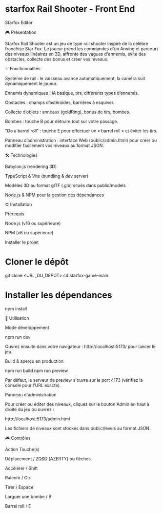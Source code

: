 # starfox Rail Shooter - Front End

Starfox Editor


🎮 Présentation

Starfox Rail Shooter est un jeu de type rail shooter inspiré de la célèbre franchise Star Fox. Le joueur prend les commandes d'un Arwing et parcourt des niveaux linéaires en 3D, affronte des vagues d'ennemis, évite des obstacles, collecte des bonus et créer vos niveaux.


✨ Fonctionnalités

Système de rail : le vaisseau avance automatiquement, la caméra suit dynamiquement le joueur.

Ennemis dynamiques : IA basique, tirs, différents types d’ennemis.

Obstacles : champs d’astéroïdes, barrières à esquiver.

Collecte d’objets : anneaux (goldRing), bonus de tirs, bombes.

Bombes : touche B pour détruire tout sur votre passage.

"Do a barrel roll" : touche E pour effectuer un « barrel roll » et éviter les tirs.

Panneau d’administration : interface Web (public/admin.html) pour créer ou modifier facilement vos niveaux au format JSON.


🛠️ Technologies

Babylon.js (rendering 3D)

TypeScript & Vite (bundling & dev server)

Modèles 3D au format glTF (.glb) situés dans public/models

Node.js & NPM pour la gestion des dépendances


⚙️ Installation

Prérequis

Node.js (v16 ou supérieure)

NPM (v8 ou supérieure)

Installer le projet

# Cloner le dépôt
git clone <URL_DU_DEPOT>
cd starfox-game-main

# Installer les dépendances
npm install


🚀 Utilisation

Mode développement

npm run dev

Ouvrez ensuite dans votre navigateur : http://localhost:5173/ pour lancer le jeu.

Build & aperçu en production

npm run build
npm run preview

Par défaut, le serveur de preview s'ouvre sur le port 4173 (vérifiez la console pour l'URL exacte).

Panneau d'administration

Pour créer ou éditer des niveaux, cliquez sur le bouton Admin en haut à droite du jeu ou ouvrez :

http://localhost:5173/admin.html

Les fichiers de niveaux sont stockés dans public/levels au format JSON.


🎮 Contrôles

Action                 Touche(s)

Déplacement     /    ZQSD (AZERTY) ou flèches

Accélérer       /    Shift 

Ralentir        /    Ctrl

Tirer           /    Espace

Larguer une bombe  / B

Barrel roll        / E
